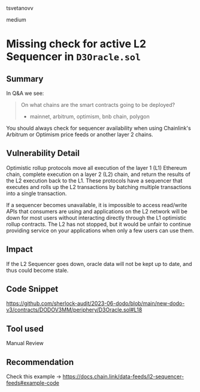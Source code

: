 tsvetanovv

medium

# Missing check for active L2 Sequencer in `D3Oracle.sol`

## Summary

In Q&A we see:

>On what chains are the smart contracts going to be deployed?
>
>  - mainnet, arbitrum, optimism, bnb chain, polygon

You should always check for sequencer availability when using Chainlink's Arbitrum or Optimism price feeds or another layer 2 chains. 

## Vulnerability Detail

Optimistic rollup protocols move all execution of the layer 1 (L1) Ethereum chain, complete execution on a layer 2 (L2) chain, and return the results of the L2 execution back to the L1. These protocols have a sequencer that executes and rolls up the L2 transactions by batching multiple transactions into a single transaction.

If a sequencer becomes unavailable, it is impossible to access read/write APIs that consumers are using and applications on the L2 network will be down for most users without interacting directly through the L1 optimistic rollup contracts. The L2 has not stopped, but it would be unfair to continue providing service on your applications when only a few users can use them.

## Impact

If the L2 Sequencer goes down, oracle data will not be kept up to date, and thus could become stale.

## Code Snippet

https://github.com/sherlock-audit/2023-06-dodo/blob/main/new-dodo-v3/contracts/DODOV3MM/periphery/D3Oracle.sol#L18

## Tool used

Manual Review

## Recommendation

Check this example -> https://docs.chain.link/data-feeds/l2-sequencer-feeds#example-code